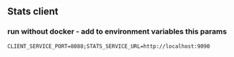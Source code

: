 ## Stats client

### run without docker - add to environment variables this params

```
CLIENT_SERVICE_PORT=8088;STATS_SERVICE_URL=http://localhost:9090
```